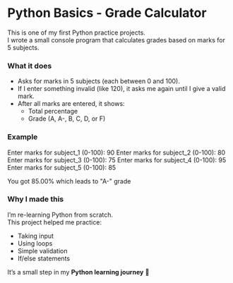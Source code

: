 # Python Basics - Grade Calculator

This is one of my first Python practice projects.  
I wrote a small console program that calculates grades based on marks for 5 subjects.

### What it does
- Asks for marks in 5 subjects (each between 0 and 100).
- If I enter something invalid (like 120), it asks me again until I give a valid mark.
- After all marks are entered, it shows:
  - Total percentage
  - Grade (A, A-, B, C, D, or F)

### Example
Enter marks for subject_1 (0-100): 90
Enter marks for subject_2 (0-100): 80
Enter marks for subject_3 (0-100): 75
Enter marks for subject_4 (0-100): 95
Enter marks for subject_5 (0-100): 85

You got 85.00% which leads to "A-" grade

### Why I made this
I’m re-learning Python from scratch.  
This project helped me practice:
- Taking input
- Using loops
- Simple validation
- If/else statements

It’s a small step in my **Python learning journey** 🚀
